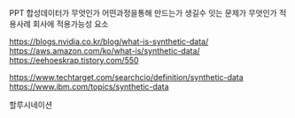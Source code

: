 PPT 
합성데이터가 무엇인가
어떤과정을통해 만드는가
생길수 잇는 문제가 무엇인가
적용사례
회사에 적용가능성 요소

https://blogs.nvidia.co.kr/blog/what-is-synthetic-data/
https://aws.amazon.com/ko/what-is/synthetic-data/
https://eehoeskrap.tistory.com/550

https://www.techtarget.com/searchcio/definition/synthetic-data
https://www.ibm.com/topics/synthetic-data


할루시네이션
